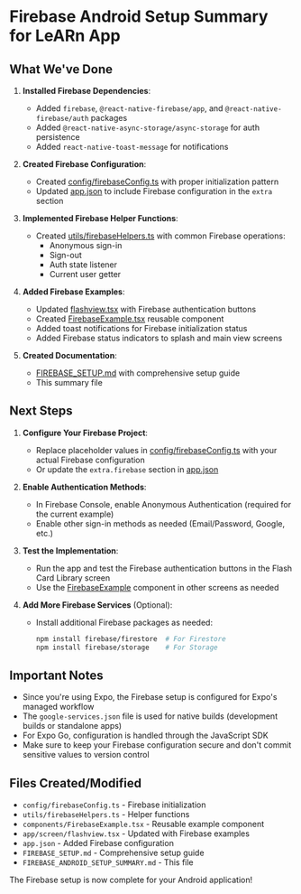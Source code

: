 # Firebase Android Setup Summary for LeARn App

## What We've Done

1. **Installed Firebase Dependencies**:
   - Added `firebase`, `@react-native-firebase/app`, and `@react-native-firebase/auth` packages
   - Added `@react-native-async-storage/async-storage` for auth persistence
   - Added `react-native-toast-message` for notifications

2. **Created Firebase Configuration**:
   - Created [config/firebaseConfig.ts](file:///Users/wendevlife/ReactNativeProjects/LeARn/config/firebaseConfig.ts) with proper initialization pattern
   - Updated [app.json](file:///Users/wendevlife/ReactNativeProjects/LeARn/app.json) to include Firebase configuration in the `extra` section

3. **Implemented Firebase Helper Functions**:
   - Created [utils/firebaseHelpers.ts](file:///Users/wendevlife/ReactNativeProjects/LeARn/utils/firebaseHelpers.ts) with common Firebase operations:
     - Anonymous sign-in
     - Sign-out
     - Auth state listener
     - Current user getter

4. **Added Firebase Examples**:
   - Updated [flashview.tsx](file:///Users/wendevlife/ReactNativeProjects/LeARn/app/screen/flashview.tsx) with Firebase authentication buttons
   - Created [FirebaseExample.tsx](file:///Users/wendevlife/ReactNativeProjects/LeARn/components/FirebaseExample.tsx) reusable component
   - Added toast notifications for Firebase initialization status
   - Added Firebase status indicators to splash and main view screens

5. **Created Documentation**:
   - [FIREBASE_SETUP.md](file:///Users/wendevlife/ReactNativeProjects/LeARn/FIREBASE_SETUP.md) with comprehensive setup guide
   - This summary file

## Next Steps

1. **Configure Your Firebase Project**:
   - Replace placeholder values in [config/firebaseConfig.ts](file:///Users/wendevlife/ReactNativeProjects/LeARn/config/firebaseConfig.ts) with your actual Firebase configuration
   - Or update the `extra.firebase` section in [app.json](file:///Users/wendevlife/ReactNativeProjects/LeARn/app.json)

2. **Enable Authentication Methods**:
   - In Firebase Console, enable Anonymous Authentication (required for the current example)
   - Enable other sign-in methods as needed (Email/Password, Google, etc.)

3. **Test the Implementation**:
   - Run the app and test the Firebase authentication buttons in the Flash Card Library screen
   - Use the [FirebaseExample](file:///Users/wendevlife/ReactNativeProjects/LeARn/components/FirebaseExample.tsx) component in other screens as needed

4. **Add More Firebase Services** (Optional):
   - Install additional Firebase packages as needed:
     ```bash
     npm install firebase/firestore  # For Firestore
     npm install firebase/storage    # For Storage
     ```

## Important Notes

- Since you're using Expo, the Firebase setup is configured for Expo's managed workflow
- The `google-services.json` file is used for native builds (development builds or standalone apps)
- For Expo Go, configuration is handled through the JavaScript SDK
- Make sure to keep your Firebase configuration secure and don't commit sensitive values to version control

## Files Created/Modified

- `config/firebaseConfig.ts` - Firebase initialization
- `utils/firebaseHelpers.ts` - Helper functions
- `components/FirebaseExample.tsx` - Reusable example component
- `app/screen/flashview.tsx` - Updated with Firebase examples
- `app.json` - Added Firebase configuration
- `FIREBASE_SETUP.md` - Comprehensive setup guide
- `FIREBASE_ANDROID_SETUP_SUMMARY.md` - This file

The Firebase setup is now complete for your Android application!